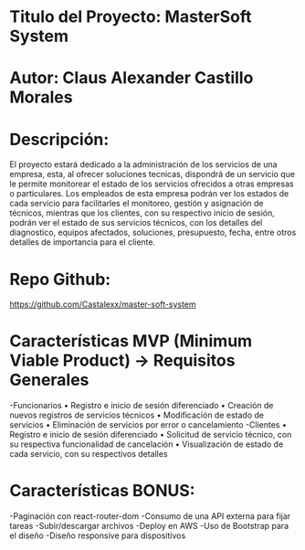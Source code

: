 # Titulo del Proyecto: MasterSoft System

# Autor: Claus Alexander Castillo Morales

# Descripción: 
El proyecto estará dedicado a la administración de los servicios de una empresa, esta, al ofrecer soluciones tecnicas, dispondrá de un servicio que le permite monitorear el estado de los servicios ofrecidos a otras empresas o particulares.
Los empleados de esta empresa podrán ver los estados de cada servicio para facilitarles el monitoreo, gestión y asignación de técnicos, mientras que los clientes, con su respectivo inicio de sesión, podrán ver el estado de sus servicios técnicos, con los detalles del diagnostico, equipos afectados, soluciones, presupuesto, fecha, entre otros detalles de importancia para el cliente.

# Repo Github: 
https://github.com/Castalexx/master-soft-system

# Características MVP (Minimum Viable Product) -> Requisitos Generales
-Funcionarios
    • Registro e inicio de sesión diferenciado
    • Creación de nuevos registros de servicios técnicos
    • Modificación de estado de servicios
    • Eliminación de servicios por error o cancelamiento
-Clientes
    • Registro e inicio de sesión diferenciado
    • Solicitud de servicio técnico, con su respectiva funcionalidad de cancelación
    • Visualización de estado de cada servicio, con su respectivos detalles


# Características BONUS: 
-Paginación con react-router-dom
-Consumo de una API externa para fijar tareas
-Subir/descargar archivos
-Deploy en AWS
-Uso de Bootstrap para el diseño
-Diseño responsive para dispositivos


